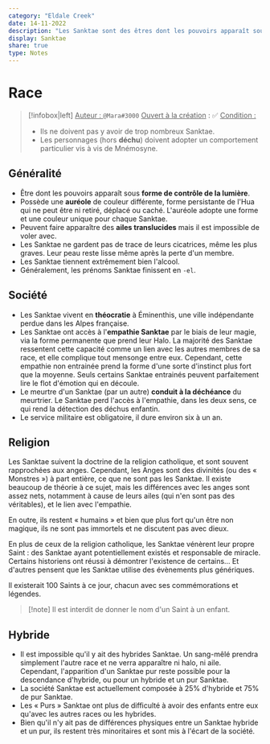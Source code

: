 ```yaml
---
category: "Eldale Creek"
date: 14-11-2022
description: "Les Sanktae sont des êtres dont les pouvoirs apparaît sous forme de contrôle de la lumière, et vivant en théocratie à Eminenthis, une cité indépendante des Alpes françaises."
display: Sanktae
share: true
type: Notes
---
```


# Race
> [!infobox|left]
> <u>Auteur : </u> `@Mara#3000`
> <u>Ouvert à la création</u> : ✅
> <u>Condition :</u>
> - Ils ne doivent pas y avoir de trop nombreux Sanktae.
> - Les personnages (hors **déchu**) doivent adopter un comportement particulier vis à vis de Mnémosyne.
## Généralité

- Être dont les pouvoirs apparaît sous **forme de contrôle de la lumière**.
- Possède une **auréole** de couleur différente, forme persistante de l'Hua qui ne peut être ni retiré, déplacé ou caché. L'auréole adopte une forme et une couleur unique pour chaque Sanktae.
- Peuvent faire apparaître des **ailes translucides** mais il est impossible de voler avec.
- Les Sanktae ne gardent pas de trace de leurs cicatrices, même les plus graves. Leur peau reste lisse même après la perte d'un membre.
- Les Sanktae tiennent extrêmement bien l'alcool.
- Généralement, les prénoms Sanktae finissent en `-el`.

## Société
- Les Sanktae vivent en **théocratie** à Éminenthis, une ville indépendante perdue dans les Alpes française.
- Les Sanktae ont accès à l'**empathie Sanktae** par le biais de leur magie, via la forme permanente que prend leur Halo. La majorité des Sanktae ressentent cette capacité comme un lien avec les autres membres de sa race, et elle complique tout mensonge entre eux. Cependant, cette empathie non entrainée prend la forme d'une sorte d'instinct plus fort que la moyenne. Seuls certains Sanktae entrainés peuvent parfaitement lire le flot d'émotion qui en découle.
- Le meurtre d'un Sanktae (par un autre) **conduit à la déchéance** du meurtrier. Le Sanktae perd l'accès à l'empathie, dans les deux sens, ce qui rend la détection des déchus enfantin.
- Le service militaire est obligatoire, il dure environ six à un an.

## Religion

Les Sanktae suivent la doctrine de la religion catholique, et sont souvent rapprochées aux anges. Cependant, les Anges sont des divinités (ou des « Monstres ») à part entière, ce que ne sont pas les Sanktae. Il existe beaucoup de théorie à ce sujet, mais les différences avec les anges sont assez nets, notamment à cause de leurs ailes (qui n'en sont pas des véritables), et le lien avec l'empathie.

En outre, ils restent « humains » et bien que plus fort qu'un être non magique, ils ne sont pas immortels et ne discutent pas avec dieux.

En plus de ceux de la religion catholique, les Sanktae vénèrent leur propre Saint : des Sanktae ayant potentiellement existés et responsable de miracle. Certains historiens ont réussi à démontrer l'existence de certains… Et d'autres pensent que les Sanktae utilise des évènements plus génériques.

Il existerait 100 Saints à ce jour, chacun avec ses commémorations et légendes.

> [!note] Il est interdit de donner le nom d'un Saint à un enfant.

## Hybride
- Il est impossible qu'il y ait des hybrides Sanktae. Un sang-mêlé prendra simplement l'autre race et ne verra apparaître ni halo, ni aile. Cependant, l'apparition d'un Sanktae pur reste possible pour la descendance d'hybride, ou pour un hybride et un pur Sanktae.
- La société Sanktae est actuellement composée à 25% d'hybride et 75% de pur Sanktae.
- Les « Purs » Sanktae ont plus de difficulté à avoir des enfants entre eux qu'avec les autres races ou les hybrides.
- Bien qu'il n'y ait pas de différences physiques entre un Sanktae hybride et un pur, ils restent très minoritaires et sont mis à l'écart de la société.

